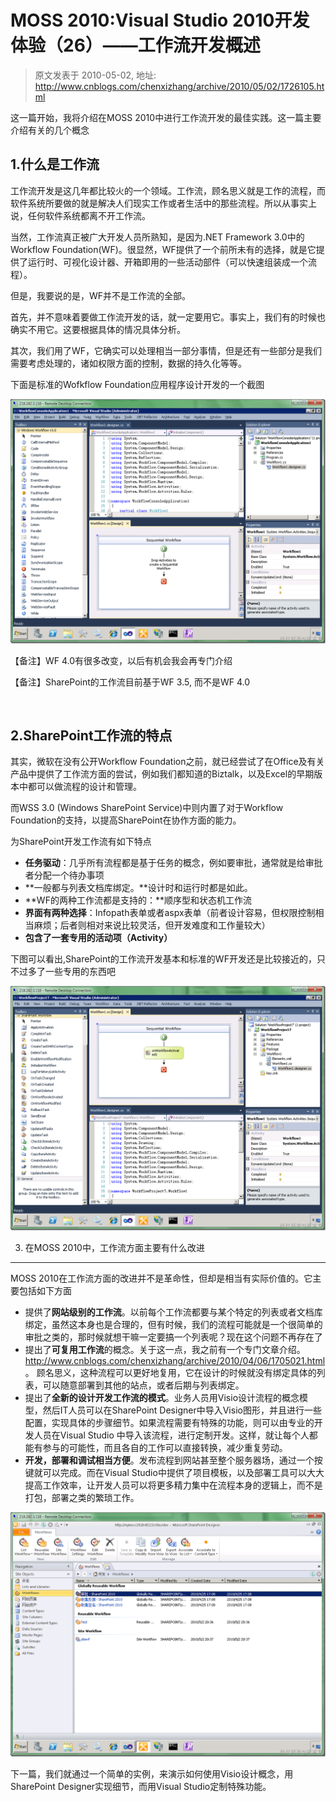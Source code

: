 # MOSS 2010:Visual Studio 2010开发体验（26）——工作流开发概述 
> 原文发表于 2010-05-02, 地址: http://www.cnblogs.com/chenxizhang/archive/2010/05/02/1726105.html 


这一篇开始，我将介绍在MOSS 2010中进行工作流开发的最佳实践。这一篇主要介绍有关的几个概念

 1.什么是工作流
--------

 工作流开发是这几年都比较火的一个领域。工作流，顾名思义就是工作的流程，而软件系统所要做的就是解决人们现实工作或者生活中的那些流程。所以从事实上说，任何软件系统都离不开工作流。

 当然，工作流真正被广大开发人员所熟知，是因为.NET Framework 3.0中的Workflow Foundation(WF)。很显然，WF提供了一个前所未有的选择，就是它提供了运行时、可视化设计器、开箱即用的一些活动部件（可以快速组装成一个流程）。

 但是，我要说的是，WF并不是工作流的全部。

 首先，并不意味着要做工作流开发的话，就一定要用它。事实上，我们有的时候也确实不用它。这要根据具体的情况具体分析。

 其次，我们用了WF，它确实可以处理相当一部分事情，但是还有一些部分是我们需要考虑处理的，诸如权限方面的控制，数据的持久化等等。

 下面是标准的Wofkflow Foundation应用程序设计开发的一个截图

 [![image](./images/1726105-image_thumb.png "image")](http://images.cnblogs.com/cnblogs_com/chenxizhang/WindowsLiveWriter/MOSS2010VisualStudio201026_137C6/image_2.png) 

 【备注】WF 4.0有很多改变，以后有机会我会再专门介绍

 【备注】SharePoint的工作流目前基于WF 3.5, 而不是WF 4.0

  

 2.SharePoint工作流的特点
------------------

 其实，微软在没有公开Workflow Foundation之前，就已经尝试了在Office及有关产品中提供了工作流方面的尝试，例如我们都知道的Biztalk，以及Excel的早期版本中都可以做流程的设计和管理。

 而WSS 3.0 (Windows SharePoint Service)中则内置了对于Workflow Foundation的支持，以提高SharePoint在协作方面的能力。

 为SharePoint开发工作流有如下特点

 * **任务驱动**：几乎所有流程都是基于任务的概念，例如要审批，通常就是给审批者分配一个待办事项
* **一般都与列表文档库绑定。**设计时和运行时都是如此。
* **WF的两种工作流都是支持的：**顺序型和状态机工作流
* **界面有两种选择**：Infopath表单或者aspx表单（前者设计容易，但权限控制相当麻烦；后者则相对来说比较灵活，但开发难度和工作量较大）
* **包含了一套专用的活动项（Activity）**

 下图可以看出,SharePoint的工作流开发基本和标准的WF开发还是比较接近的，只不过多了一些专用的东西吧

 [![image](./images/1726105-image_thumb_1.png "image")](http://images.cnblogs.com/cnblogs_com/chenxizhang/WindowsLiveWriter/MOSS2010VisualStudio201026_137C6/image_4.png) 

 3. 在MOSS 2010中，工作流方面主要有什么改进
---------------------------

 MOSS 2010在工作流方面的改进并不是革命性，但却是相当有实际价值的。它主要包括如下方面

 * 提供了**网站级别的工作流**。以前每个工作流都要与某个特定的列表或者文档库绑定，虽然这本身也是合理的，但有时候，我们的流程可能就是一个很简单的审批之类的，那时候就想干嘛一定要搞一个列表呢？现在这个问题不再存在了
* 提出了**可复用工作流**的概念。关于这一点，我之前有一个专门文章介绍。<http://www.cnblogs.com/chenxizhang/archive/2010/04/06/1705021.html> 。 顾名思义，这种流程可以更好地复用，它在设计的时候就没有绑定具体的列表，可以随意部署到其他的站点，或者后期与列表绑定。
* 提出了**全新的设计开发工作流的模式**。业务人员用Visio设计流程的概念模型，然后IT人员可以在SharePoint Designer中导入Visio图形，并且进行一些配置，实现具体的步骤细节。如果流程需要有特殊的功能，则可以由专业的开发人员在Visual Studio 中导入该流程，进行定制开发。这样，就让每个人都能有参与的可能性，而且各自的工作可以直接转换，减少重复劳动。
* **开发，部署和调试相当方便**。发布流程到网站甚至整个服务器场，通过一个按键就可以完成。而在Visual Studio中提供了项目模板，以及部署工具可以大大提高工作效率，让开发人员可以将更多精力集中在流程本身的逻辑上，而不是打包，部署之类的繁琐工作。

 [![image](./images/1726105-image_thumb_3.png "image")](http://images.cnblogs.com/cnblogs_com/chenxizhang/WindowsLiveWriter/MOSS2010VisualStudio201026_137C6/image_8.png) 

 下一篇，我们就通过一个简单的实例，来演示如何使用Visio设计概念，用SharePoint Designer实现细节，而用Visual Studio定制特殊功能。

